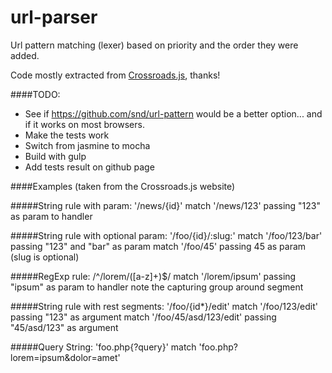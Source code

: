 # url-parser
Url pattern matching (lexer) based on priority and the order they were added.


Code mostly extracted from [Crossroads.js](http://millermedeiros.github.io/crossroads.js/), thanks!

####TODO:
- See if https://github.com/snd/url-pattern would be a better option... and if it works on most browsers.
- Make the tests work
- Switch from jasmine to mocha
- Build with gulp
- Add tests result on github page

####Examples (taken from the Crossroads.js website)

#####String rule with param: '/news/{id}'
match '/news/123' passing "123" as param to handler

#####String rule with optional param: '/foo/{id}/:slug:'
match '/foo/123/bar' passing "123" and "bar" as param
match '/foo/45' passing 45 as param (slug is optional)

#####RegExp rule: /^\/lorem\/([a-z]+)$/
match '/lorem/ipsum' passing "ipsum" as param to handler
note the capturing group around segment

#####String rule with rest segments: '/foo/{id*}/edit'
match '/foo/123/edit' passing "123" as argument
match '/foo/45/asd/123/edit' passing "45/asd/123" as argument

#####Query String: 'foo.php{?query}'
match 'foo.php?lorem=ipsum&dolor=amet'
